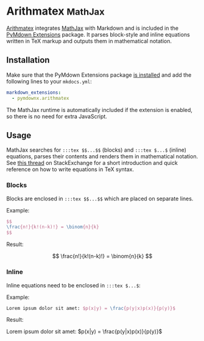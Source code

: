 # Arithmatex <small>MathJax</small>

[Arithmatex][] integrates [MathJax][] with Markdown and is included in the
[PyMdown Extensions][] package. It parses block-style and inline equations
written in TeX markup and outputs them in mathematical notation.

## Installation

Make sure that the PyMdown Extensions package [is installed][] and add the
following lines to your `mkdocs.yml`:

``` yaml
markdown_extensions:
  - pymdownx.arithmatex
```

The MathJax runtime is automatically included if the extension is enabled, so
there is no need for extra JavaScript.

## Usage

MathJax searches for `:::tex $$...$$` (blocks) and `:::tex $...$` (inline)
equations, parses their contents and renders them in mathematical notation.
See [this thread][] on StackExchange for a short introduction and quick
reference on how to write equations in TeX syntax.

### Blocks

Blocks are enclosed in `:::tex $$...$$` which are placed on separate lines.

Example:

``` tex
$$
\frac{n!}{k!(n-k)!} = \binom{n}{k}
$$
```

Result:

$$
\frac{n!}{k!(n-k)!} = \binom{n}{k}
$$

### Inline

Inline equations need to be enclosed in `:::tex $...$`:

Example:

``` tex
Lorem ipsum dolor sit amet: $p(x|y) = \frac{p(y|x)p(x)}{p(y)}$
```

Result:

Lorem ipsum dolor sit amet: $p(x|y) = \frac{p(y|x)p(x)}{p(y)}$

[Arithmatex]: https://facelessuser.github.io/pymdown-extensions/extensions/arithmatex/
[MathJax]: https://www.mathjax.org/
[PyMdown Extensions]: https://facelessuser.github.io/pymdown-extensions
[is installed]: /extensions/pymdown/overview/#installation
[this thread]: http://meta.math.stackexchange.com/questions/5020/
